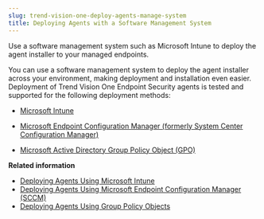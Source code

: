 ```yaml
---
slug: trend-vision-one-deploy-agents-manage-system
title: Deploying Agents with a Software Management System
---
```


Use a software management system such as Microsoft Intune to deploy the agent installer to your managed endpoints.

You can use a software management system to deploy the agent installer across your environment, making deployment and installation even easier. Deployment of Trend Vision One Endpoint Security agents is tested and supported for the following deployment methods:

- [Microsoft Intune](deploy-agents-ms-intune.md)

- [Microsoft Endpoint Configuration Manager (formerly System Center Configuration Manager)](deploy-agents-using-sccm.md)

- [Microsoft Active Directory Group Policy Object (GPO)](deploy-agents-gpo.md)

**Related information**

- [Deploying Agents Using Microsoft Intune](deploy-agents-ms-intune.md "Use Microsoft Intune to deploy the agent package to your managed endpoints.")
- [Deploying Agents Using Microsoft Endpoint Configuration Manager (SCCM)](deploy-agents-using-sccm.md "Use Microsoft Endpoint Configuration Manager (SCCM) to deploy the agent package to your managed endpoints.")
- [Deploying Agents Using Group Policy Objects](deploy-agents-gpo.md "Use the Active Directory Group Policy Management console to deploy the agent package to your managed endpoints.")
